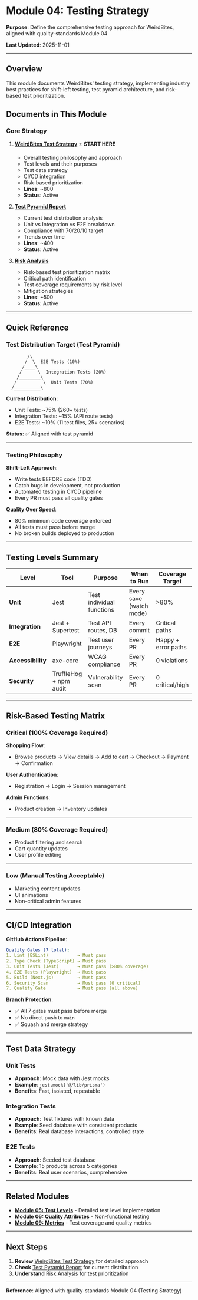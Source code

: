 # Module 04: Testing Strategy

**Purpose**: Define the comprehensive testing approach for WeirdBites, aligned with quality-standards Module 04

**Last Updated**: 2025-11-01

---

## Overview

This module documents WeirdBites' testing strategy, implementing industry best practices for shift-left testing, test pyramid architecture, and risk-based test prioritization.

## Documents in This Module

### Core Strategy

1. **[WeirdBites Test Strategy](weirdbites-test-strategy.md)** ⭐ **START HERE**
   - Overall testing philosophy and approach
   - Test levels and their purposes
   - Test data strategy
   - CI/CD integration
   - Risk-based prioritization
   - **Lines**: ~800
   - **Status**: Active

2. **[Test Pyramid Report](test-pyramid-report.md)**
   - Current test distribution analysis
   - Unit vs Integration vs E2E breakdown
   - Compliance with 70/20/10 target
   - Trends over time
   - **Lines**: ~400
   - **Status**: Active

3. **[Risk Analysis](risk-analysis.md)**
   - Risk-based test prioritization matrix
   - Critical path identification
   - Test coverage requirements by risk level
   - Mitigation strategies
   - **Lines**: ~500
   - **Status**: Active

---

## Quick Reference

### Test Distribution Target (Test Pyramid)

```
        /\
       /  \  E2E Tests (10%)
      /____\
     /      \  Integration Tests (20%)
    /________\
   /          \  Unit Tests (70%)
  /__________\
```

**Current Distribution**:

- Unit Tests: ~75% (260+ tests)
- Integration Tests: ~15% (API route tests)
- E2E Tests: ~10% (11 test files, 25+ scenarios)

**Status**: ✅ Aligned with test pyramid

---

### Testing Philosophy

**Shift-Left Approach**:

- Write tests BEFORE code (TDD)
- Catch bugs in development, not production
- Automated testing in CI/CD pipeline
- Every PR must pass all quality gates

**Quality Over Speed**:

- 80% minimum code coverage enforced
- All tests must pass before merge
- No broken builds deployed to production

---

## Testing Levels Summary

| Level             | Tool                   | Purpose                   | When to Run             | Coverage Target     |
| ----------------- | ---------------------- | ------------------------- | ----------------------- | ------------------- |
| **Unit**          | Jest                   | Test individual functions | Every save (watch mode) | >80%                |
| **Integration**   | Jest + Supertest       | Test API routes, DB       | Every commit            | Critical paths      |
| **E2E**           | Playwright             | Test user journeys        | Every PR                | Happy + error paths |
| **Accessibility** | axe-core               | WCAG compliance           | Every PR                | 0 violations        |
| **Security**      | TruffleHog + npm audit | Vulnerability scan        | Every PR                | 0 critical/high     |

---

## Risk-Based Testing Matrix

### Critical (100% Coverage Required)

**Shopping Flow**:

- Browse products → View details → Add to cart → Checkout → Payment → Confirmation

**User Authentication**:

- Registration → Login → Session management

**Admin Functions**:

- Product creation → Inventory updates

---

### Medium (80% Coverage Required)

- Product filtering and search
- Cart quantity updates
- User profile editing

---

### Low (Manual Testing Acceptable)

- Marketing content updates
- UI animations
- Non-critical admin features

---

## CI/CD Integration

**GitHub Actions Pipeline**:

```yaml
Quality Gates (7 total):
1. Lint (ESLint)           → Must pass
2. Type Check (TypeScript) → Must pass
3. Unit Tests (Jest)       → Must pass (>80% coverage)
4. E2E Tests (Playwright)  → Must pass
5. Build (Next.js)         → Must pass
6. Security Scan           → Must pass (0 critical)
7. Quality Gate            → Must pass (all above)
```

**Branch Protection**:

- ✅ All 7 gates must pass before merge
- ✅ No direct push to `main`
- ✅ Squash and merge strategy

---

## Test Data Strategy

### Unit Tests

- **Approach**: Mock data with Jest mocks
- **Example**: `jest.mock('@/lib/prisma')`
- **Benefits**: Fast, isolated, repeatable

### Integration Tests

- **Approach**: Test fixtures with known data
- **Example**: Seed database with consistent products
- **Benefits**: Real database interactions, controlled state

### E2E Tests

- **Approach**: Seeded test database
- **Example**: 15 products across 5 categories
- **Benefits**: Real user scenarios, comprehensive

---

## Related Modules

- **[Module 05: Test Levels](../05-test-levels/)** - Detailed test level implementation
- **[Module 06: Quality Attributes](../06-quality-attributes/)** - Non-functional testing
- **[Module 09: Metrics](../09-metrics-monitoring/)** - Test coverage and quality metrics

---

## Next Steps

1. **Review** [WeirdBites Test Strategy](weirdbites-test-strategy.md) for detailed approach
2. **Check** [Test Pyramid Report](test-pyramid-report.md) for current distribution
3. **Understand** [Risk Analysis](risk-analysis.md) for test prioritization

---

**Reference**: Aligned with quality-standards Module 04 (Testing Strategy)
